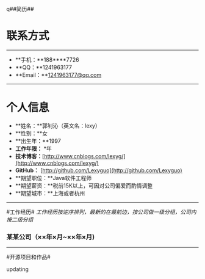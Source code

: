 q##简历##
# 联系方式 #
--------
- **手机：**188****7726
- **QQ：**1241963177
- **Email：**1241963177@qq.com


----------
# 个人信息 #
- **姓名：**郭钊沁（英文名：lexy）
- **性别：**女
- **出生年：**1997
- **工作年限：** *年
- **技术博客：**[http://www.cnblogs.com/lexyg/](http://www.cnblogs.com/lexyg/)
- **GitHub：** [http://github.com/Lexyguo](http://github.com/Lexyguo)
- **期望职位：**Java软件工程师
- **期望薪资：**税前15K以上，可因对公司偏爱而酌情调整
- **期望城市：**上海或者杭州

---------

#工作经历#
*工作经历按逆序排列，最新的在最前边，按公司做一级分组，公司内按二级分组*

### 某某公司（××年×月~××年×月) ###
--------
#开源项目和作品#

updating
